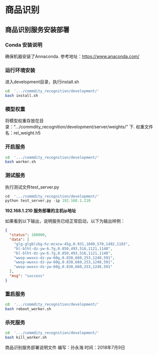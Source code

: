 # 商品识别
## 商品识别服务安装部署
###  Conda 安装说明
确保机器安装了Annaconda. 参考地址：https://www.anaconda.com/
### 运行环境安装
进入development目录，执行install.sh
```bash
cd  '.../commdity_recognition/development/'
bash install.sh
```

### 模型权重
将模型权重存放在目录：".../commdity_recognition/development/server/weights/" 下.
权重文件名：rel_weight.h5

### 开启服务
```bash
cd  '.../commdity_recognition/development/'
bash worker.sh
```

### 测试服务
执行测试文件test_server.py
```python
cd  '.../commdity_recognition/development/'
python test_server.py -ip 192.168.1.210

```
**192.168.1.210 服务部署的主机ip地址**


如果看到以下输出，说明服务已经正常启动，以下为输出样例：
```json
{
  "status": 100000,
  "data": [
    "glg-glgblzbg-hz-mcxcw-45g,0.931,1049,570,1492,1103",
    "bl-blht-dz-yw-6.7g,0.850,493,516,1121,1148",
    "bl-blht-dz-yw-6.7g,0.850,493,516,1121,1148",
    "wwsp-wwxxs-dz-yw-60g,0.838,660,253,1248,591",
    "wwsp-wwxxs-dz-yw-60g,0.838,660,253,1248,591",
    "wwsp-wwxxs-dz-yw-60g,0.838,660,253,1248,591"
  ],
  "msg": "success"
}
```

### 重启服务
```bash
cd  '.../commdity_recognition/development/'
bash reboot_worker.sh
```

### 杀死服务
```bash
cd  '.../commdity_recognition/development/'
bash kill_worker.sh
```

商品识别服务部署说明文件
编写：孙永海
时间：2018年7月9日
